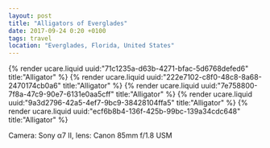 ```yaml
---
layout: post
title: "Alligators of Everglades"
date: 2017-09-24 0:20 +0100
tags: travel
location: "Everglades, Florida, United States"
---
```


{% render ucare.liquid uuid:"71c1235a-d63b-4271-bfac-5d6768defed6" title:"Alligator" %}
{% render ucare.liquid uuid:"222e7102-c8f0-48c8-8a68-2470174cb0a6" title:"Alligator" %}
{% render ucare.liquid uuid:"7e758800-7f8a-47c9-90e7-6131e0aa5cff" title:"Alligator" %}
{% render ucare.liquid uuid:"9a3d2796-42a5-4ef7-9bc9-38428104ffa5" title:"Alligator" %}
{% render ucare.liquid uuid:"ecf6b8b4-136f-425b-99bc-139a34cdc648" title:"Alligator" %}

Camera: Sony α7 II, lens: Canon 85mm f/1.8 USM